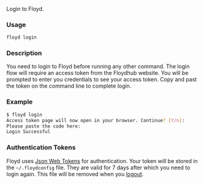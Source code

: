 Login to Floyd.

### Usage
```bash
floyd login
```

### Description
You need to login to Floyd before running any other command. The login flow will require an access token from the Floydhub 
website. You will be prompted to enter you credentials to see your access token. Copy and past the token on the command line 
to complete login.

### Example
```bash
$ floyd login
Access token page will now open in your browser. Continue? [Y/n]:
Please paste the code here:
Login Successful
```

### Authentication Tokens

Floyd uses [Json Web Tokens](https://jwt.io/introduction/) for authentication. Your 
token will be stored in the `~/.floydconfig` file. They are valid for 7 days after 
which you need to login again. This file will be removed when you [logout](logout.md).
